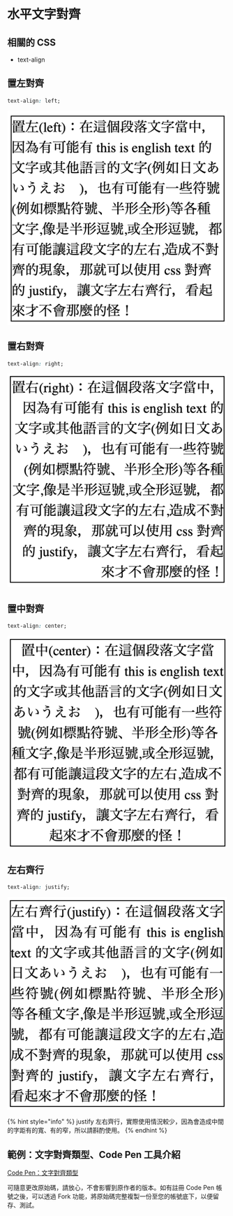 # 水平文字對齊

## 相關的 CSS

* text-align

## 置左對齊

```css
text-align: left;
```

![&#x5716;&#x4E00;&#xFF1A;&#x6587;&#x5B57;&#x7F6E;&#x5DE6;&#x5C0D;&#x9F4A;](../../.gitbook/assets/text_align_left.png)

## 置右對齊

```css
text-align: right;
```

![&#x5716;&#x4E8C;&#xFF1A;&#x6587;&#x5B57;&#x7F6E;&#x53F3;&#x5C0D;&#x9F4A;](../../.gitbook/assets/text_align_right.png)

## 置中對齊

```css
text-align: center;
```

![&#x5716;&#x4E09;&#xFF1A;&#x6587;&#x5B57;&#x7F6E;&#x4E2D;&#x5C0D;&#x9F4A;](../../.gitbook/assets/text_align_center.png)

## 左右齊行

```css
text-align: justify;
```

![&#x5716;&#x56DB;&#xFF1A;&#x6587;&#x5B57;&#x5DE6;&#x53F3;&#x9F4A;&#x884C;](../../.gitbook/assets/text_align_justify.png)

{% hint style="info" %}
justify 左右齊行，實際使用情況較少，因為會造成中間的字距有的寬、有的窄，所以請斟酌使用。
{% endhint %}

## 範例：文字對齊類型、Code Pen 工具介紹

[Code Pen：文字對齊類型](https://codepen.io/carlos411/pen/MMxWwz)

可隨意更改原始碼，請放心，不會影響到原作者的版本。如有註冊 Code Pen 帳號之後，可以透過 Fork 功能，將原始碼完整複製一份至您的帳號底下，以便留存、測試。

